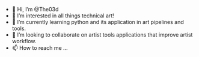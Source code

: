 - 👋 Hi, I’m @The03d
- 👀 I’m interested in all things technical art!
- 🌱 I’m currently learning python and its application in art pipelines and tools.
- 💞️ I’m looking to collaborate on artist tools applications that improve artist workflow.
- 📫 How to reach me ...

<!---
The03d/The03d is a ✨ special ✨ repository because its `README.md` (this file) appears on your GitHub profile.
You can click the Preview link to take a look at your changes.
--->
